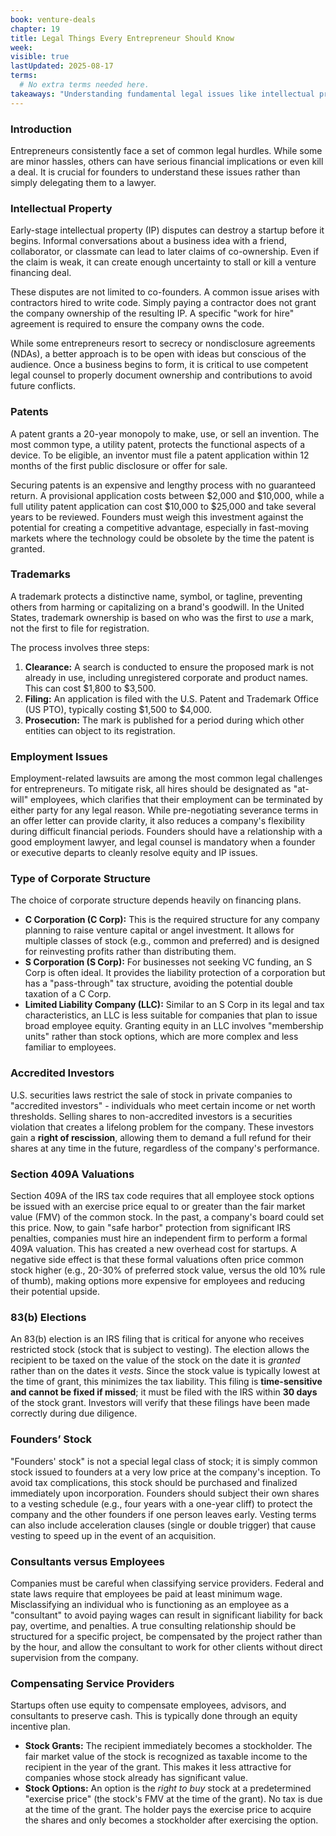 ```yaml
---
book: venture-deals
chapter: 19
title: Legal Things Every Entrepreneur Should Know
week: 
visible: true
lastUpdated: 2025-08-17
terms:
  # No extra terms needed here.
takeaways: "Understanding fundamental legal issues like intellectual property ownership, corporate structure, and equity grants is a core entrepreneurial responsibility, not just a task for lawyers. Getting these details right from the start prevents future conflicts, protects the company's value, and ensures a smoother path to funding and growth, regardless of whether the business is venture-backed."
---
```


### Introduction
Entrepreneurs consistently face a set of common legal hurdles. While some are minor hassles, others can have serious financial implications or even kill a deal. It is crucial for founders to understand these issues rather than simply delegating them to a lawyer.

### Intellectual Property
Early-stage intellectual property (IP) disputes can destroy a startup before it begins. Informal conversations about a business idea with a friend, collaborator, or classmate can lead to later claims of co-ownership. Even if the claim is weak, it can create enough uncertainty to stall or kill a venture financing deal.

These disputes are not limited to co-founders. A common issue arises with contractors hired to write code. Simply paying a contractor does not grant the company ownership of the resulting IP. A specific "work for hire" agreement is required to ensure the company owns the code.

While some entrepreneurs resort to secrecy or nondisclosure agreements (NDAs), a better approach is to be open with ideas but conscious of the audience. Once a business begins to form, it is critical to use competent legal counsel to properly document ownership and contributions to avoid future conflicts.

### Patents
A patent grants a 20-year monopoly to make, use, or sell an invention. The most common type, a utility patent, protects the functional aspects of a device. To be eligible, an inventor must file a patent application within 12 months of the first public disclosure or offer for sale.

Securing patents is an expensive and lengthy process with no guaranteed return. A provisional application costs between $2,000 and $10,000, while a full utility patent application can cost $10,000 to $25,000 and take several years to be reviewed. Founders must weigh this investment against the potential for creating a competitive advantage, especially in fast-moving markets where the technology could be obsolete by the time the patent is granted.

### Trademarks
A trademark protects a distinctive name, symbol, or tagline, preventing others from harming or capitalizing on a brand's goodwill. In the United States, trademark ownership is based on who was the first to *use* a mark, not the first to file for registration.

The process involves three steps:
1.  **Clearance:** A search is conducted to ensure the proposed mark is not already in use, including unregistered corporate and product names. This can cost $1,800 to $3,500.
2.  **Filing:** An application is filed with the U.S. Patent and Trademark Office (US PTO), typically costing $1,500 to $4,000.
3.  **Prosecution:** The mark is published for a period during which other entities can object to its registration.

### Employment Issues
Employment-related lawsuits are among the most common legal challenges for entrepreneurs. To mitigate risk, all hires should be designated as "at-will" employees, which clarifies that their employment can be terminated by either party for any legal reason. While pre-negotiating severance terms in an offer letter can provide clarity, it also reduces a company's flexibility during difficult financial periods. Founders should have a relationship with a good employment lawyer, and legal counsel is mandatory when a founder or executive departs to cleanly resolve equity and IP issues.

### Type of Corporate Structure
The choice of corporate structure depends heavily on financing plans.
- **C Corporation (C Corp):** This is the required structure for any company planning to raise venture capital or angel investment. It allows for multiple classes of stock (e.g., common and preferred) and is designed for reinvesting profits rather than distributing them.
- **S Corporation (S Corp):** For businesses not seeking VC funding, an S Corp is often ideal. It provides the liability protection of a corporation but has a "pass-through" tax structure, avoiding the potential double taxation of a C Corp.
- **Limited Liability Company (LLC):** Similar to an S Corp in its legal and tax characteristics, an LLC is less suitable for companies that plan to issue broad employee equity. Granting equity in an LLC involves "membership units" rather than stock options, which are more complex and less familiar to employees.

### Accredited Investors
U.S. securities laws restrict the sale of stock in private companies to "accredited investors" - individuals who meet certain income or net worth thresholds. Selling shares to non-accredited investors is a securities violation that creates a lifelong problem for the company. These investors gain a **right of rescission**, allowing them to demand a full refund for their shares at any time in the future, regardless of the company's performance.

### Section 409A Valuations
Section 409A of the IRS tax code requires that all employee stock options be issued with an exercise price equal to or greater than the fair market value (FMV) of the common stock. In the past, a company's board could set this price. Now, to gain "safe harbor" protection from significant IRS penalties, companies must hire an independent firm to perform a formal 409A valuation. This has created a new overhead cost for startups. A negative side effect is that these formal valuations often price common stock higher (e.g., 20-30% of preferred stock value, versus the old 10% rule of thumb), making options more expensive for employees and reducing their potential upside.

### 83(b) Elections
An 83(b) election is an IRS filing that is critical for anyone who receives restricted stock (stock that is subject to vesting). The election allows the recipient to be taxed on the value of the stock on the date it is *granted* rather than on the dates it *vests*. Since the stock value is typically lowest at the time of grant, this minimizes the tax liability. This filing is **time-sensitive and cannot be fixed if missed**; it must be filed with the IRS within **30 days** of the stock grant. Investors will verify that these filings have been made correctly during due diligence.

### Founders’ Stock
"Founders' stock" is not a special legal class of stock; it is simply common stock issued to founders at a very low price at the company's inception. To avoid tax complications, this stock should be purchased and finalized immediately upon incorporation. Founders should subject their own shares to a vesting schedule (e.g., four years with a one-year cliff) to protect the company and the other founders if one person leaves early. Vesting terms can also include acceleration clauses (single or double trigger) that cause vesting to speed up in the event of an acquisition.

### Consultants versus Employees
Companies must be careful when classifying service providers. Federal and state laws require that employees be paid at least minimum wage. Misclassifying an individual who is functioning as an employee as a "consultant" to avoid paying wages can result in significant liability for back pay, overtime, and penalties. A true consulting relationship should be structured for a specific project, be compensated by the project rather than by the hour, and allow the consultant to work for other clients without direct supervision from the company.

### Compensating Service Providers
Startups often use equity to compensate employees, advisors, and consultants to preserve cash. This is typically done through an equity incentive plan.
- **Stock Grants:** The recipient immediately becomes a stockholder. The fair market value of the stock is recognized as taxable income to the recipient in the year of the grant. This makes it less attractive for companies whose stock already has significant value.
- **Stock Options:** An option is the *right to buy* stock at a predetermined "exercise price" (the stock's FMV at the time of the grant). No tax is due at the time of the grant. The holder pays the exercise price to acquire the shares and only becomes a stockholder after exercising the option.